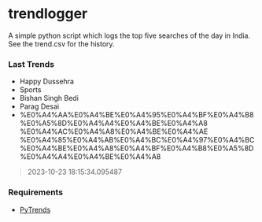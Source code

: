 # trendlogger
A simple python script which logs the top five searches of the day in India.<br>See the trend.csv for the history.<br>

<!-- Last Trends -->
### Last Trends
* Happy Dussehra
* Sports
* Bishan Singh Bedi
* Parag Desai
* %E0%A4%AA%E0%A4%BE%E0%A4%95%E0%A4%BF%E0%A4%B8%E0%A5%8D%E0%A4%A4%E0%A4%BE%E0%A4%A8 %E0%A4%AC%E0%A4%A8%E0%A4%BE%E0%A4%AE %E0%A4%85%E0%A4%AB%E0%A4%BC%E0%A4%97%E0%A4%BC%E0%A4%BE%E0%A4%A8%E0%A4%BF%E0%A4%B8%E0%A5%8D%E0%A4%A4%E0%A4%BE%E0%A4%A8
> 2023-10-23 18:15:34.095487

<!-- Requirements -->
### Requirements
* [PyTrends](https://github.com/dreyco676/pytrends)
